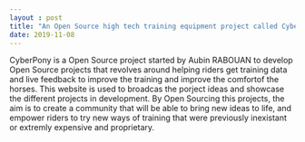 ```yaml
---
layout : post
title: "An Open Source high tech training equipment project called CyberPony launches on 8/11/2018"
date: 2019-11-08
---
```


CyberPony is a Open Source project started by Aubin RABOUAN to develop Open Source projects that revolves around helping riders get training data and live feedback to improve the training and improve the comfortof the horses.
This website is used to broadcas the porject ideas and showcase the different projects in development. By Open Sourcing this projects, the aim is to create a community that will be able to bring new ideas to life, and empower riders to try new ways of training that were previously inexistant or extremly expensive and proprietary.
